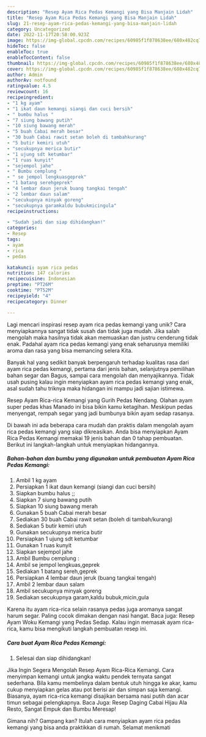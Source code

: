 ```yaml
---
description: "Resep Ayam Rica Pedas Kemangi yang Bisa Manjain Lidah"
title: "Resep Ayam Rica Pedas Kemangi yang Bisa Manjain Lidah"
slug: 21-resep-ayam-rica-pedas-kemangi-yang-bisa-manjain-lidah
category: Uncategorized
date: 2022-11-17T20:58:00.923Z
image: https://img-global.cpcdn.com/recipes/60985f1f878638ee/680x482cq70/ayam-rica-pedas-kemangi-foto-resep-utama.jpg
hideToc: false
enableToc: true
enableTocContent: false
thumbnail: https://img-global.cpcdn.com/recipes/60985f1f878638ee/680x482cq70/ayam-rica-pedas-kemangi-foto-resep-utama.jpg
cover: https://img-global.cpcdn.com/recipes/60985f1f878638ee/680x482cq70/ayam-rica-pedas-kemangi-foto-resep-utama.jpg
author: Admin
authorAv: notfound
ratingvalue: 4.5
reviewcount: 16
recipeingredient:
- "1 kg ayam"
- "1 ikat daun kemangi siangi dan cuci bersih"
- " bumbu halus "
- "7 siung bawang putih"
- "10 siung bawang merah"
- "5 buah Cabai merah besar"
- "30 buah Cabai rawit setan boleh di tambahkurang"
- "5 butir kemiri utuh"
- "secukupnya merica butir"
- "1 ujung sdt ketumbar"
- "1 ruas kunyit"
- "sejempol jahe"
- " Bumbu cemplung "
- " se jempol lengkuasgeprek"
- "1 batang serehgeprek"
- "4 lembar daun jeruk buang tangkai tengah"
- "2 lembar daun salam"
- "secukupnya minyak goreng"
- "secukupnya garamkaldu bubukmicingula"
recipeinstructions:

- "Sudah jadi dan siap dihidangkan!"
categories:
- Resep
tags:
- ayam
- rica
- pedas

katakunci: ayam rica pedas 
nutrition: 147 calories
recipecuisine: Indonesian
preptime: "PT26M"
cooktime: "PT52M"
recipeyield: "4"
recipecategory: Dinner

---
```





Lagi mencari inspirasi resep ayam rica pedas kemangi yang unik? Cara menyiapkannya sangat tidak susah dan tidak juga mudah. Jika salah mengolah maka hasilnya tidak akan memuaskan dan justru cenderung tidak enak. Padahal ayam rica pedas kemangi yang enak seharusnya memiliki aroma dan rasa yang bisa memancing selera Kita.





Banyak hal yang sedikit banyak berpengaruh terhadap kualitas rasa dari ayam rica pedas kemangi, pertama dari jenis bahan, selanjutnya pemilihan bahan segar dan Bagus, sampai cara mengolah dan menyajikannya. Tidak usah pusing kalau ingin menyiapkan ayam rica pedas kemangi yang enak,      asal sudah tahu triknya maka hidangan ini mampu jadi sajian istimewa.














Resep Ayam Rica-rica Kemangi yang Gurih Pedas Nendang. Olahan ayam super pedas khas Manado ini bisa bikin kamu ketagihan. Meskipun pedas menyengat, rempah segar yang jadi bumbunya bikin ayam sedap rasanya.






Di bawah ini ada beberapa cara mudah dan praktis dalam mengolah ayam rica pedas kemangi yang siap dikreasikan. Anda bisa menyiapkan Ayam Rica Pedas Kemangi memakai 19 jenis bahan dan 0 tahap pembuatan. Berikut ini langkah-langkah untuk menyiapkan hidangannya.

<!--inarticleads1-->

##### Bahan-bahan dan bumbu yang digunakan untuk pembuatan Ayam Rica Pedas Kemangi:

1. Ambil 1 kg ayam
1. Persiapkan 1 ikat daun kemangi (siangi dan cuci bersih)
1. Siapkan  bumbu halus ;;
1. Siapkan 7 siung bawang putih
1. Siapkan 10 siung bawang merah
1. Gunakan 5 buah Cabai merah besar
1. Sediakan 30 buah Cabai rawit setan (boleh di tambah/kurang)
1. Sediakan 5 butir kemiri utuh
1. Gunakan secukupnya merica butir
1. Persiapkan 1 ujung sdt ketumbar
1. Gunakan 1 ruas kunyit
1. Siapkan sejempol jahe
1. Ambil  Bumbu cemplung :
1. Ambil  se jempol lengkuas,geprek
1. Sediakan 1 batang sereh,geprek
1. Persiapkan 4 lembar daun jeruk (buang tangkai tengah)
1. Ambil 2 lembar daun salam
1. Ambil secukupnya minyak goreng
1. Sediakan secukupnya garam,kaldu bubuk,micin,gula


Karena itu ayam rica-rica selain rasanya pedas juga aromanya sangat harum segar. Paling cocok dimakan dengan nasi hangat. Baca juga: Resep Ayam Woku Kemangi yang Pedas Sedap. Kalau ingin memasak ayam rica-rica, kamu bisa mengikuti langkah pembuatan resep ini. 

<!--inarticleads2-->

##### Cara buat Ayam Rica Pedas Kemangi:


1. Selesai dan siap dihidangkan!

Jika Ingin Segera Mengolah Resep Ayam Rica-Rica Kemangi. Cara menyimpan kemangi untuk jangka waktu pendek ternyata sangat sederhana. Bila kamu membelinya dalam bentuk utuh hingga ke akar, kamu cukup menyiapkan gelas atau pot berisi air dan simpan saja kemangi. Biasanya, ayam rica-rica kemangi disajikan bersama nasi putih dan acar timun sebagai pelengkapnya. Baca Juga: Resep Daging Cabai Hijau Ala Resto, Sangat Empuk dan Bumbu Meresap! 

Gimana nih? Gampang kan? Itulah cara menyiapkan ayam rica pedas kemangi yang bisa anda praktikkan di rumah. Selamat menikmati
